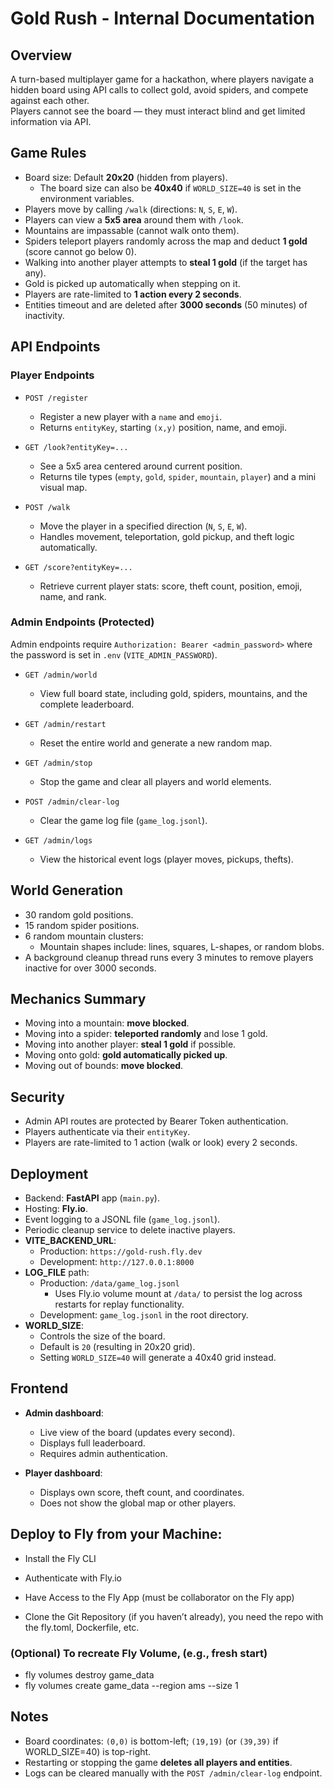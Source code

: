 # Gold Rush - Internal Documentation

## Overview

A turn-based multiplayer game for a hackathon, where players navigate a hidden board using API calls to collect gold, avoid spiders, and compete against each other.  
Players cannot see the board — they must interact blind and get limited information via API.

## Game Rules

- Board size: Default **20x20** (hidden from players).
  - The board size can also be **40x40** if `WORLD_SIZE=40` is set in the environment variables.
- Players move by calling `/walk` (directions: `N`, `S`, `E`, `W`).
- Players can view a **5x5 area** around them with `/look`.
- Mountains are impassable (cannot walk onto them).
- Spiders teleport players randomly across the map and deduct **1 gold** (score cannot go below 0).
- Walking into another player attempts to **steal 1 gold** (if the target has any).
- Gold is picked up automatically when stepping on it.
- Players are rate-limited to **1 action every 2 seconds**.
- Entities timeout and are deleted after **3000 seconds** (50 minutes) of inactivity.

## API Endpoints

### Player Endpoints

- `POST /register`

  - Register a new player with a `name` and `emoji`.
  - Returns `entityKey`, starting `(x,y)` position, name, and emoji.

- `GET /look?entityKey=...`

  - See a 5x5 area centered around current position.
  - Returns tile types (`empty`, `gold`, `spider`, `mountain`, `player`) and a mini visual map.

- `POST /walk`

  - Move the player in a specified direction (`N`, `S`, `E`, `W`).
  - Handles movement, teleportation, gold pickup, and theft logic automatically.

- `GET /score?entityKey=...`
  - Retrieve current player stats: score, theft count, position, emoji, name, and rank.

### Admin Endpoints (Protected)

Admin endpoints require `Authorization: Bearer <admin_password>` where the password is set in `.env` (`VITE_ADMIN_PASSWORD`).

- `GET /admin/world`

  - View full board state, including gold, spiders, mountains, and the complete leaderboard.

- `GET /admin/restart`

  - Reset the entire world and generate a new random map.

- `GET /admin/stop`

  - Stop the game and clear all players and world elements.

- `POST /admin/clear-log`

  - Clear the game log file (`game_log.jsonl`).

- `GET /admin/logs`
  - View the historical event logs (player moves, pickups, thefts).

## World Generation

- 30 random gold positions.
- 15 random spider positions.
- 6 random mountain clusters:
  - Mountain shapes include: lines, squares, L-shapes, or random blobs.
- A background cleanup thread runs every 3 minutes to remove players inactive for over 3000 seconds.

## Mechanics Summary

- Moving into a mountain: **move blocked**.
- Moving into a spider: **teleported randomly** and lose 1 gold.
- Moving into another player: **steal 1 gold** if possible.
- Moving onto gold: **gold automatically picked up**.
- Moving out of bounds: **move blocked**.

## Security

- Admin API routes are protected by Bearer Token authentication.
- Players authenticate via their `entityKey`.
- Players are rate-limited to 1 action (walk or look) every 2 seconds.

## Deployment

- Backend: **FastAPI** app (`main.py`).
- Hosting: **Fly.io**.
- Event logging to a JSONL file (`game_log.jsonl`).
- Periodic cleanup service to delete inactive players.
- **VITE_BACKEND_URL**:
  - Production: `https://gold-rush.fly.dev`
  - Development: `http://127.0.0.1:8000`
- **LOG_FILE** path:
  - Production: `/data/game_log.jsonl`
    - Uses Fly.io volume mount at `/data/` to persist the log across restarts for replay functionality.
  - Development: `game_log.jsonl` in the root directory.
- **WORLD_SIZE**:
  - Controls the size of the board.
  - Default is `20` (resulting in 20x20 grid).
  - Setting `WORLD_SIZE=40` will generate a 40x40 grid instead.

## Frontend

- **Admin dashboard**:

  - Live view of the board (updates every second).
  - Displays full leaderboard.
  - Requires admin authentication.

- **Player dashboard**:
  - Displays own score, theft count, and coordinates.
  - Does not show the global map or other players.

## Deploy to Fly from your Machine:

- Install the Fly CLI

- Authenticate with Fly.io

- Have Access to the Fly App (must be collaborator on the Fly app)

- Clone the Git Repository (if you haven’t already), you need the repo with the fly.toml, Dockerfile, etc.

### (Optional) To recreate Fly Volume, (e.g., fresh start)

- fly volumes destroy game_data
- fly volumes create game_data --region ams --size 1

## Notes

- Board coordinates: `(0,0)` is bottom-left; `(19,19)` (or `(39,39)` if WORLD_SIZE=40) is top-right.
- Restarting or stopping the game **deletes all players and entities**.
- Logs can be cleared manually with the `POST /admin/clear-log` endpoint.
